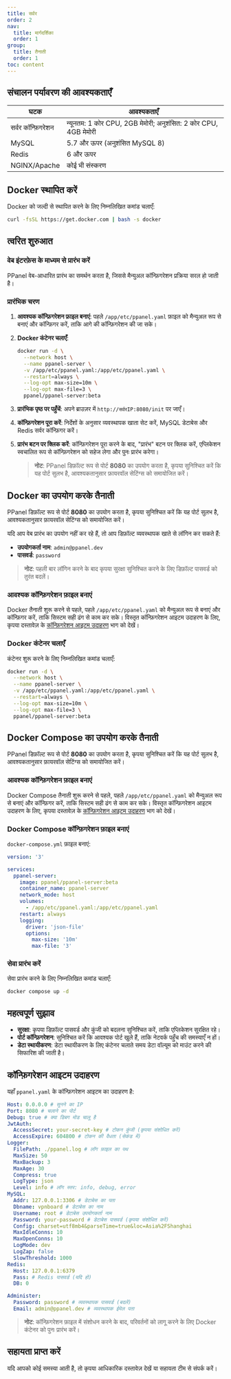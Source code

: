 ```yaml
---
title: सर्वर
order: 2
nav:
  title: मार्गदर्शिका
  order: 1
group:
  title: तैनाती
  order: 1
toc: content
---
```


## संचालन पर्यावरण की आवश्यकताएँ

| घटक                | आवश्यकताएँ                                                      |
| ------------------ | --------------------------------------------------------------- |
| सर्वर कॉन्फ़िगरेशन | न्यूनतम: 1 कोर CPU, 2GB मेमोरी; अनुशंसित: 2 कोर CPU, 4GB मेमोरी |
| MySQL              | 5.7 और ऊपर (अनुशंसित MySQL 8)                                   |
| Redis              | 6 और ऊपर                                                        |
| NGINX/Apache       | कोई भी संस्करण                                                  |

## Docker स्थापित करें

Docker को जल्दी से स्थापित करने के लिए निम्नलिखित कमांड चलाएँ:

```sh
curl -fsSL https://get.docker.com | bash -s docker
```

## त्वरित शुरुआत

### वेब इंटरफ़ेस के माध्यम से प्रारंभ करें

PPanel वेब-आधारित प्रारंभ का समर्थन करता है, जिससे मैन्युअल कॉन्फ़िगरेशन प्रक्रिया सरल हो जाती है।

### प्रारंभिक चरण

1. **आवश्यक कॉन्फ़िगरेशन फ़ाइल बनाएं**: पहले `/app/etc/ppanel.yaml` फ़ाइल को मैन्युअल रूप से बनाएं और कॉन्फ़िगर करें, ताकि आगे की कॉन्फ़िगरेशन की जा सके।

2. **Docker कंटेनर चलाएँ**:

   ```sh
   docker run -d \
     --network host \
     --name ppanel-server \
     -v /app/etc/ppanel.yaml:/app/etc/ppanel.yaml \
     --restart=always \
     --log-opt max-size=10m \
     --log-opt max-file=3 \
     ppanel/ppanel-server:beta
   ```

3. **प्रारंभिक पृष्ठ पर पहुँचें**: अपने ब्राउज़र में `http://सर्वरIP:8080/init` पर जाएँ।

4. **कॉन्फ़िगरेशन पूरा करें**: निर्देशों के अनुसार व्यवस्थापक खाता सेट करें, MySQL डेटाबेस और Redis सर्वर कॉन्फ़िगर करें।

5. **प्रारंभ बटन पर क्लिक करें**: कॉन्फ़िगरेशन पूरा करने के बाद, "प्रारंभ" बटन पर क्लिक करें, एप्लिकेशन स्वचालित रूप से कॉन्फ़िगरेशन को सहेज लेगा और पुनः प्रारंभ करेगा।

   > **नोट**: PPanel डिफ़ॉल्ट रूप से पोर्ट **8080** का उपयोग करता है, कृपया सुनिश्चित करें कि यह पोर्ट सुलभ है, आवश्यकतानुसार फ़ायरवॉल सेटिंग्स को समायोजित करें।

## Docker का उपयोग करके तैनाती

PPanel डिफ़ॉल्ट रूप से पोर्ट **8080** का उपयोग करता है, कृपया सुनिश्चित करें कि यह पोर्ट सुलभ है, आवश्यकतानुसार फ़ायरवॉल सेटिंग्स को समायोजित करें।

यदि आप वेब प्रारंभ का उपयोग नहीं कर रहे हैं, तो आप डिफ़ॉल्ट व्यवस्थापक खाते से लॉगिन कर सकते हैं:

- **उपयोगकर्ता नाम**: `admin@ppanel.dev`
- **पासवर्ड**: `password`

> **नोट**: पहली बार लॉगिन करने के बाद कृपया सुरक्षा सुनिश्चित करने के लिए डिफ़ॉल्ट पासवर्ड को तुरंत बदलें।

### आवश्यक कॉन्फ़िगरेशन फ़ाइल बनाएं

Docker तैनाती शुरू करने से पहले, पहले `/app/etc/ppanel.yaml` को मैन्युअल रूप से बनाएं और कॉन्फ़िगर करें, ताकि सिस्टम सही ढंग से काम कर सके। विस्तृत कॉन्फ़िगरेशन आइटम उदाहरण के लिए, कृपया दस्तावेज़ के [कॉन्फ़िगरेशन आइटम उदाहरण](#कॉन्फ़िगरेशन-आइटम-उदाहरण) भाग को देखें।

### Docker कंटेनर चलाएँ

कंटेनर शुरू करने के लिए निम्नलिखित कमांड चलाएँ:

```sh
docker run -d \
  --network host \
  --name ppanel-server \
  -v /app/etc/ppanel.yaml:/app/etc/ppanel.yaml \
  --restart=always \
  --log-opt max-size=10m \
  --log-opt max-file=3 \
  ppanel/ppanel-server:beta
```

## Docker Compose का उपयोग करके तैनाती

PPanel डिफ़ॉल्ट रूप से पोर्ट **8080** का उपयोग करता है, कृपया सुनिश्चित करें कि यह पोर्ट सुलभ है, आवश्यकतानुसार फ़ायरवॉल सेटिंग्स को समायोजित करें।

### आवश्यक कॉन्फ़िगरेशन फ़ाइल बनाएं

Docker Compose तैनाती शुरू करने से पहले, पहले `/app/etc/ppanel.yaml` को मैन्युअल रूप से बनाएं और कॉन्फ़िगर करें, ताकि सिस्टम सही ढंग से काम कर सके। विस्तृत कॉन्फ़िगरेशन आइटम उदाहरण के लिए, कृपया दस्तावेज़ के [कॉन्फ़िगरेशन आइटम उदाहरण](#कॉन्फ़िगरेशन-आइटम-उदाहरण) भाग को देखें।

### Docker Compose कॉन्फ़िगरेशन फ़ाइल बनाएं

`docker-compose.yml` फ़ाइल बनाएं:

```yaml
version: '3'

services:
  ppanel-server:
    image: ppanel/ppanel-server:beta
    container_name: ppanel-server
    network_mode: host
    volumes:
      - /app/etc/ppanel.yaml:/app/etc/ppanel.yaml
    restart: always
    logging:
      driver: 'json-file'
      options:
        max-size: '10m'
        max-file: '3'
```

### सेवा प्रारंभ करें

सेवा प्रारंभ करने के लिए निम्नलिखित कमांड चलाएँ:

```sh
docker compose up -d
```

## महत्वपूर्ण सुझाव

- **सुरक्षा**: कृपया डिफ़ॉल्ट पासवर्ड और कुंजी को बदलना सुनिश्चित करें, ताकि एप्लिकेशन सुरक्षित रहे।
- **पोर्ट कॉन्फ़िगरेशन**: सुनिश्चित करें कि आवश्यक पोर्ट खुले हैं, ताकि नेटवर्क पहुँच की समस्याएँ न हों।
- **डेटा स्थायीकरण**: डेटा स्थायीकरण के लिए कंटेनर चलाते समय डेटा वॉल्यूम को माउंट करने की सिफारिश की जाती है।

## कॉन्फ़िगरेशन आइटम उदाहरण

यहाँ `ppanel.yaml` के कॉन्फ़िगरेशन आइटम का उदाहरण है:

```yaml
Host: 0.0.0.0 # सुनने का IP
Port: 8080 # चलाने का पोर्ट
Debug: true # क्या डिबग मोड चालू है
JwtAuth:
  AccessSecret: your-secret-key # टोकन कुंजी (कृपया संशोधित करें)
  AccessExpire: 604800 # टोकन की वैधता (सेकंड में)
Logger:
  FilePath: ./ppanel.log # लॉग फ़ाइल का पथ
  MaxSize: 50
  MaxBackup: 3
  MaxAge: 30
  Compress: true
  LogType: json
  Level: info # लॉग स्तर: info, debug, error
MySQL:
  Addr: 127.0.0.1:3306 # डेटाबेस का पता
  Dbname: vpnboard # डेटाबेस का नाम
  Username: root # डेटाबेस उपयोगकर्ता नाम
  Password: your-password # डेटाबेस पासवर्ड (कृपया संशोधित करें)
  Config: charset=utf8mb4&parseTime=true&loc=Asia%2FShanghai
  MaxIdleConns: 10
  MaxOpenConns: 10
  LogMode: dev
  LogZap: false
  SlowThreshold: 1000
Redis:
  Host: 127.0.0.1:6379
  Pass: # Redis पासवर्ड (यदि हो)
  DB: 0

Administer:
  Password: password # व्यवस्थापक पासवर्ड (बदलें)
  Email: admin@ppanel.dev # व्यवस्थापक ईमेल पता
```

> **नोट**: कॉन्फ़िगरेशन फ़ाइल में संशोधन करने के बाद, परिवर्तनों को लागू करने के लिए Docker कंटेनर को पुनः प्रारंभ करें।

## सहायता प्राप्त करें

यदि आपको कोई समस्या आती है, तो कृपया आधिकारिक दस्तावेज़ देखें या सहायता टीम से संपर्क करें।
